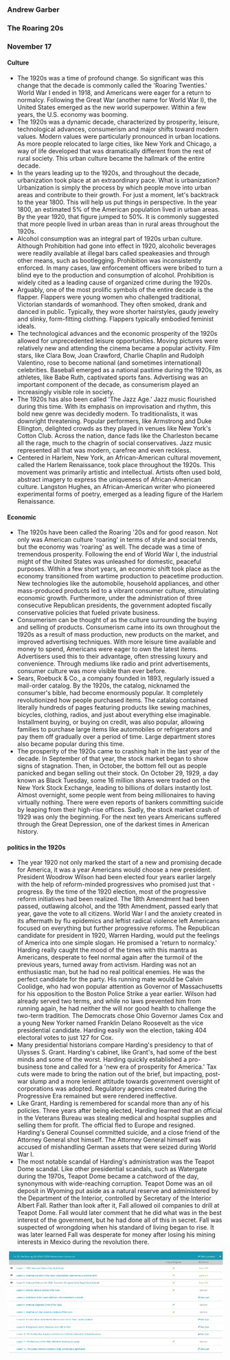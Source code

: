 ### Andrew Garber
### The Roaring 20s
### November 17

#### Culture
 - The 1920s was a time of profound change. So significant was this change that the decade is commonly called the 'Roaring Twenties.' World War I ended in 1918, and Americans were eager for a return to normalcy. Following the Great War (another name for World War I), the United States emerged as the new world superpower. Within a few years, the U.S. economy was booming.
 - The 1920s was a dynamic decade, characterized by prosperity, leisure, technological advances, consumerism and major shifts toward modern values. Modern values were particularly pronounced in urban locations. As more people relocated to large cities, like New York and Chicago, a way of life developed that was dramatically different from the rest of rural society. This urban culture became the hallmark of the entire decade.
 - In the years leading up to the 1920s, and throughout the decade, urbanization took place at an extraordinary pace. What is urbanization? Urbanization is simply the process by which people move into urban areas and contribute to their growth. For just a moment, let's backtrack to the year 1800. This will help us put things in perspective. In the year 1800, an estimated 5% of the American population lived in urban areas. By the year 1920, that figure jumped to 50%. It is commonly suggested that more people lived in urban areas than in rural areas throughout the 1920s.
 - Alcohol consumption was an integral part of 1920s urban culture. Although Prohibition had gone into effect in 1920, alcoholic beverages were readily available at illegal bars called speakeasies and through other means, such as bootlegging. Prohibition was inconsistently enforced. In many cases, law enforcement officers were bribed to turn a blind eye to the production and consumption of alcohol. Prohibition is widely cited as a leading cause of organized crime during the 1920s.
 - Arguably, one of the most prolific symbols of the entire decade is the flapper. Flappers were young women who challenged traditional, Victorian standards of womanhood. They often smoked, drank and danced in public. Typically, they wore shorter hairstyles, gaudy jewelry and slinky, form-fitting clothing. Flappers typically embodied feminist ideals.
 - The technological advances and the economic prosperity of the 1920s allowed for unprecedented leisure opportunities. Moving pictures were relatively new and attending the cinema became a popular activity. Film stars, like Clara Bow, Joan Crawford, Charlie Chaplin and Rudolph Valentino, rose to become national (and sometimes international) celebrities. Baseball emerged as a national pastime during the 1920s, as athletes, like Babe Ruth, captivated sports fans. Advertising was an important component of the decade, as consumerism played an increasingly visible role in society.
 - The 1920s has also been called 'The Jazz Age.' Jazz music flourished during this time. With its emphasis on improvisation and rhythm, this bold new genre was decidedly modern. To traditionalists, it was downright threatening. Popular performers, like Armstrong and Duke Ellington, delighted crowds as they played in venues like New York's Cotton Club. Across the nation, dance fads like the Charleston became all the rage, much to the chagrin of social conservatives. Jazz music represented all that was modern, carefree and even reckless.
 - Centered in Harlem, New York, an African-American cultural movement, called the Harlem Renaissance, took place throughout the 1920s. This movement was primarily artistic and intellectual. Artists often used bold, abstract imagery to express the uniqueness of African-American culture. Langston Hughes, an African-American writer who pioneered experimental forms of poetry, emerged as a leading figure of the Harlem Renaissance.

#### Economic
 - The 1920s have been called the Roaring '20s and for good reason. Not only was American culture 'roaring' in terms of style and social trends, but the economy was 'roaring' as well. The decade was a time of tremendous prosperity. Following the end of World War I, the industrial might of the United States was unleashed for domestic, peaceful purposes. Within a few short years, an economic shift took place as the economy transitioned from wartime production to peacetime production. New technologies like the automobile, household appliances, and other mass-produced products led to a vibrant consumer culture, stimulating economic growth. Furthermore, under the administration of three consecutive Republican presidents, the government adopted fiscally conservative policies that fueled private business.
 - Consumerism can be thought of as the culture surrounding the buying and selling of products. Consumerism came into its own throughout the 1920s as a result of mass production, new products on the market, and improved advertising techniques. With more leisure time available and money to spend, Americans were eager to own the latest items. Advertisers used this to their advantage, often stressing luxury and convenience. Through mediums like radio and print advertisements, consumer culture was more visible than ever before.
 - Sears, Roebuck & Co., a company founded in 1893, regularly issued a mail-order catalog. By the 1920s, the catalog, nicknamed the consumer's bible, had become enormously popular. It completely revolutionized how people purchased items. The catalog contained literally hundreds of pages featuring products like sewing machines, bicycles, clothing, radios, and just about everything else imaginable. Installment buying, or buying on credit, was also popular, allowing families to purchase large items like automobiles or refrigerators and pay them off gradually over a period of time. Large department stores also became popular during this time.
 - The prosperity of the 1920s came to crashing halt in the last year of the decade. In September of that year, the stock market began to show signs of stagnation. Then, in October, the bottom fell out as people panicked and began selling out their stock. On October 29, 1929, a day known as Black Tuesday, some 16 million shares were traded on the New York Stock Exchange, leading to billions of dollars instantly lost. Almost overnight, some people went from being millionaires to having virtually nothing. There were even reports of bankers committing suicide by leaping from their high-rise offices. Sadly, the stock market crash of 1929 was only the beginning. For the next ten years Americans suffered through the Great Depression, one of the darkest times in American history.

#### politics in the 1920s
 - The year 1920 not only marked the start of a new and promising decade for America, it was a year Americans would choose a new president. President Woodrow Wilson had been elected four years earlier largely with the help of reform-minded progressives who promised just that - progress. By the time of the 1920 election, most of the progressive reform initiatives had been realized. The 18th Amendment had been passed, outlawing alcohol, and the 19th Amendment, passed early that year, gave the vote to all citizens. World War I and the anxiety created in its aftermath by flu epidemics and leftist radical violence left Americans focused on everything but further progressive reforms. The Republican candidate for president in 1920, Warren Harding, would put the feelings of America into one simple slogan. He promised a 'return to normalcy.' Harding really caught the mood of the times with this mantra as Americans, desperate to feel normal again after the turmoil of the previous years, turned away from activism. Harding was not an enthusiastic man, but he had no real political enemies. He was the perfect candidate for the party. His running mate would be Calvin Coolidge, who had won popular attention as Governor of Massachusetts for his opposition to the Boston Police Strike a year earlier. Wilson had already served two terms, and while no laws prevented him from running again, he had neither the will nor good health to challenge the two-term tradition. The Democrats chose Ohio Governor James Cox and a young New Yorker named Franklin Delano Roosevelt as the vice presidential candidate. Harding easily won the election, taking 404 electoral votes to just 127 for Cox.
 - Many presidential historians compare Harding's presidency to that of Ulysses S. Grant. Harding's cabinet, like Grant's, had some of the best minds and some of the worst. Harding quickly established a pro-business tone and called for a 'new era of prosperity for America.' Tax cuts were made to bring the nation out of the brief, but impacting, post-war slump and a more lenient attitude towards government oversight of corporations was adopted. Regulatory agencies created during the Progressive Era remained but were rendered ineffective.
 - Like Grant, Harding is remembered for scandal more than any of his policies. Three years after being elected, Harding learned that an official in the Veterans Bureau was stealing medical and hospital supplies and selling them for profit. The official fled to Europe and resigned. Harding's General Counsel committed suicide, and a close friend of the Attorney General shot himself. The Attorney General himself was accused of mishandling German assets that were seized during World War I.
 - The most notable scandal of Harding's administration was the Teapot Dome scandal. Like other presidential scandals, such as Watergate during the 1970s, Teapot Dome became a catchword of the day, synonymous with wide-reaching corruption. Teapot Dome was an oil deposit in Wyoming put aside as a natural reserve and administered by the Department of the Interior, controlled by Secretary of the Interior Albert Fall. Rather than look after it, Fall allowed oil companies to drill at Teapot Dome. Fall would later comment that he did what was in the best interest of the government, but he had done all of this in secret. Fall was suspected of wrongdoing when his standard of living began to rise. It was later learned Fall was desperate for money after losing his mining interests in Mexico during the revolution there.



![Alt text](Media/day1_20s.png)